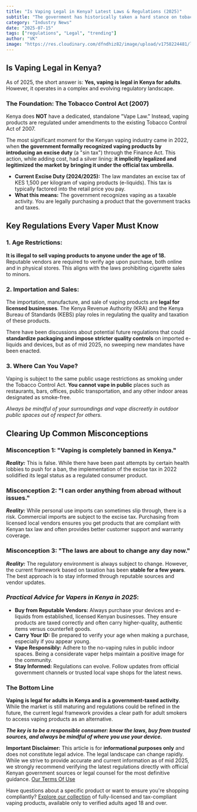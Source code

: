 ```yaml
---
title: "Is Vaping Legal in Kenya? Latest Laws & Regulations (2025)"
subtitle: "The government has historically taken a hard stance on tobacco, and there is significant public confusion about where vaping stands. This article will cut through the noise and provide a clear, up-to-date breakdown of the laws, regulations, and practical realities for vaping in Kenya."
category: "Industry News"
date: "2025-07-15"
tags: ["regulations", "Legal", "trending"]
author: "VK"
image: "https://res.cloudinary.com/dfndhiz82/image/upload/v1758224481/legal_c9q7yn.webp"
---
```


## **Is Vaping Legal in Kenya?**

As of 2025, the short answer is: **Yes, vaping is legal in Kenya for adults**. However, it operates in a complex and evolving regulatory landscape.

### **The Foundation:** The Tobacco Control Act (2007)
Kenya does **NOT** have a dedicated, standalone "Vape Law." Instead, vaping products are regulated under amendments to the existing Tobacco Control Act of 2007.

The most significant moment for the Kenyan vaping industry came in 2022, when **the government formally recognized vaping products by introducing an excise duty** (a "sin tax") through the Finance Act. This action, while adding cost, had a silver lining: **it implicitly legalized and legitimized the market by bringing it under the official tax umbrella.**
- **Current Excise Duty (2024/2025):** The law mandates an excise tax of KES 1,500 per kilogram of vaping products (e-liquids). This tax is typically factored into the retail price you pay.
- **What this means:** The government recognizes vaping as a taxable activity. You are legally purchasing a product that the government tracks and taxes.

## **Key Regulations Every Vaper Must Know**
### 1. Age Restrictions:
**It is illegal to sell vaping products to anyone under the age of 18.** Reputable vendors are required to verify age upon purchase, both online and in physical stores. This aligns with the laws prohibiting cigarette sales to minors.

### 2. Importation and Sales:
The importation, manufacture, and sale of vaping products are **legal for licensed businesses**. The Kenya Revenue Authority (KRA) and the Kenya Bureau of Standards (KEBS) play roles in regulating the quality and taxation of these products.

There have been discussions about potential future regulations that could **standardize packaging and impose stricter quality controls** on imported e-liquids and devices, but as of mid 2025, no sweeping new mandates have been enacted.

### 3. Where Can You Vape?
Vaping is subject to the same public usage restrictions as smoking under the Tobacco Control Act. **You cannot vape in public** places such as restaurants, bars, offices, public transportation, and any other indoor areas designated as smoke-free.

*Always be mindful of your surroundings and vape discreetly in outdoor public spaces out of respect for others.*

## Clearing Up Common Misconceptions
### **Misconception 1: "Vaping is completely banned in Kenya."**

**_Reality:_** This is false. While there have been past attempts by certain health lobbies to push for a ban, the implementation of the excise tax in 2022 solidified its legal status as a regulated consumer product.

### **Misconception 2: "I can order anything from abroad without issues."**

**_Reality:_** While personal use imports can sometimes slip through, there is a risk. Commercial imports are subject to the excise tax. Purchasing from licensed local vendors ensures you get products that are compliant with Kenyan tax law and often provides better customer support and warranty coverage.

### **Misconception 3: "The laws are about to change any day now."**

**_Reality:_** The regulatory environment is always subject to change. However, the current framework based on taxation has been **stable for a few years**. The best approach is to stay informed through reputable sources and vendor updates.

### **_Practical Advice for Vapers in Kenya in 2025_:**
- **Buy from Reputable Vendors:** Always purchase your devices and e-liquids from established, licensed Kenyan businesses. They ensure products are taxed correctly and often carry higher-quality, authentic items versus counterfeit goods.
- **Carry Your ID:** Be prepared to verify your age when making a purchase, especially if you appear young.
- **Vape Responsibly:** Adhere to the no-vaping rules in public indoor spaces. Being a considerate vaper helps maintain a positive image for the community.
- **Stay Informed:** Regulations can evolve. Follow updates from official government channels or trusted local vape shops for the latest news.

### **The Bottom Line**
**Vaping is legal for adults in Kenya and is a government-taxed activity**. While the market is still maturing and regulations could be refined in the future, the current legal framework provides a clear path for adult smokers to access vaping products as an alternative.

**_The key is to be a responsible consumer: know the laws, buy from trusted sources, and always be mindful of where you use your device._**

**Important Disclaimer:** This article is for **informational purposes only** and does not constitute legal advice. The legal landscape can change rapidly. While we strive to provide accurate and current information as of mid 2025, we strongly recommend verifying the latest regulations directly with official Kenyan government sources or legal counsel for the most definitive guidance. [Our Terms Of Use](https://www.vapezone.co.ke/ke/content/terms-of-use)

Have questions about a specific product or want to ensure you're shopping compliantly? [Explore our collection](https://www.vapezone.co.ke/ke/store) of fully-licensed and tax-compliant vaping products, available only to verified adults aged 18 and over.

